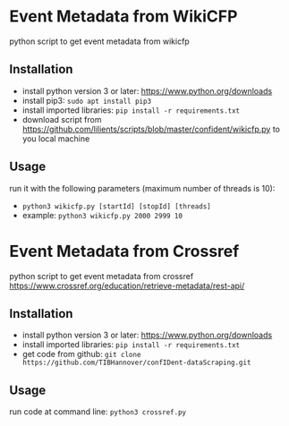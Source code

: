 
# Event Metadata from WikiCFP
python script to get event metadata from wikicfp

## Installation

* install python version 3 or later: https://www.python.org/downloads
* install pip3: `sudo apt install pip3`
* install imported libraries: `pip install -r requirements.txt`
* download script from https://github.com/lilients/scripts/blob/master/confident/wikicfp.py to you local machine

## Usage

run it with the following parameters (maximum number of threads is 10):
* `python3 wikicfp.py [startId] [stopId] [threads]`
* example: `python3 wikicfp.py 2000 2999 10`
    
    
# Event Metadata from Crossref
python script to get event metadata from crossref https://www.crossref.org/education/retrieve-metadata/rest-api/
   
## Installation

* install python version 3 or later: https://www.python.org/downloads
* install imported libraries: `pip install -r requirements.txt`
* get code from github: `git clone https://github.com/TIBHannover/confIDent-dataScraping.git`

## Usage

run code at command line: `python3 crossref.py`
